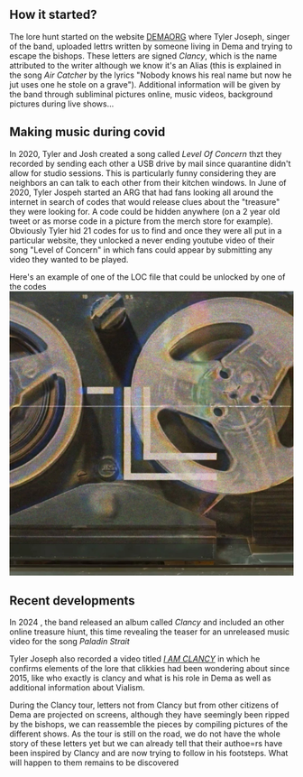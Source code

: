 ## How it started?
The lore hunt started on the website [DEMAORG](http://dmaorg.info/found/15398642_14/clancy.html) where Tyler Joseph, singer of the band, uploaded lettrs written by someone living in Dema and trying to escape the bishops. These letters are signed _Clancy_, which is the name attributed to the writer although we know it's an Alias (this is explained in the song _Air Catcher_ by the lyrics "Nobody knows his real name but now he jut uses one he stole on a grave"). 
Additional information will be given by the band through subliminal pictures online, music videos, background pictures during live shows...

## Making music during covid
In 2020, Tyler and Josh created a song called _Level Of Concern_ thzt they recorded by sending each other a USB drive by mail since quarantine didn't allow for studio sessions. This is particularly funny considering they are neighbors an can talk to each other from their kitchen windows. 
In June of 2020, Tyler Jospeh started an ARG that had fans looking all around the internet in search of codes that would release clues about the "treasure" they were looking for. A code could be hidden anywhere (on a 2 year old tweet or as morse code in a picture from the merch store for example). Obviously Tyler hid 21 codes for us to find and once they were all put in a particular website, they unlocked a never ending youtube video of their song "Level of Concern" in which fans could appear by submitting any video they wanted to be played.  

Here's an example of one of the LOC file that could be unlocked by one of the codes
![Here's an example of one of the LOC file that could be unlocked by one of the codes](Twentyonepilots/loc.jpg)


## Recent developments
In 2024 , the band released an album called _Clancy_ and included an other online treasure hiunt, this time revealing the teaser for an unreleased music video for the song _Paladin Strait_

Tyler Joseph also recorded a video titled [_I AM CLANCY_](https://youtu.be/ozlHHR_eSxc?si=SjV74KavdDdS8XYA) in which he confirms elements of the lore that clikkies had been wondering about since 2015, like who exactly is clancy and what is his role in Dema as well as additional information about Vialism.

During the Clancy tour, letters not from Clancy but from other citizens of Dema are projected on screens, although they have seemingly been ripped by the bishops, we can reassemble the pieces by compiling pictures of the different shows. As the tour is still on the road, we do not have the whole story of these letters yet but we can already tell that their authoe=rs have been inspired by Clancy and are now trying to follow in his footsteps. What will happen to them remains to be discovered

